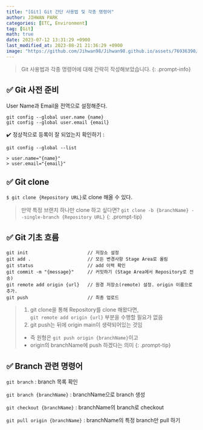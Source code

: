 ```yaml
---
title: "[Git] Git 간단 사용법 및 각종 명령어"
author: JIHWAN PARK
categories: [ETC, Environment]
tag: [Git]
math: true
date: 2023-07-12 13:31:29 +0900
last_modified_at: 2023-08-21 21:36:29 +0900
image: "https://github.com/Jihwan98/Jihwan98.github.io/assets/76936390/6250ecac-66f7-4462-8d0f-5689b9e858c6"
---
```

> Git 사용법과 각종 명령어에 대해 간략히 작성해보았습니다.
{: .prompt-info}

## ✅ Git 사전 준비
User Name과 Email을 전역으로 설정해준다.
```shell
git config --global user.name {name}
git config --global user.email {email}
```

✔️ 정상적으로 등록이 잘 되었는지 확인하기
: 

```shell
git config --global --list

> user.name="{name}"
> user.email="{email}"
```

## ✅ Git clone
`$ git clone {Repository URL}`로 clone 해올 수 있다.

> 만약 특정 브랜치 하나만 clone 하고 싶다면?
> `git clone -b {branchName} --single-branch {Repository URL}`
{: .prompt-tip}

## ✅ Git 기초 흐름

```shell
git init                      // 저장소 설정
git add .                     // 모든 변경사항 Stage Area로 올림
git status                    // add 이력 확인
git commit -m "{message}"     // 커밋하기 (Stage Area에서 Repository로 전송)
git remote add origin {url}   // 원경 저장소(remote) 설정. origin 이름으로 추가.
git push                      // 최종 업로드
```

> 1. git clone을 통해 Repository를 clone 해왔다면,  
`git remote add origin {url}` 부분을 수행할 필요가 없음
> 2. git push는 뒤에 origin main이 생략되어있는 것임
>   - 즉 원형은 `git push origin {branchName}`이고
>   - origin의 branchName에 push 하겠다는 의미
{: .prompt-tip}


## ✅ Branch 관련 명령어
`git branch`
: branch 목록 확인

`git branch {branchName}`
: branchName으로 branch 생성

`git checkout {branchName}`
: branchName의 branch로 checkout

`git pull origin {branchName}`
: branchName의 특정 branch만 pull 하기
